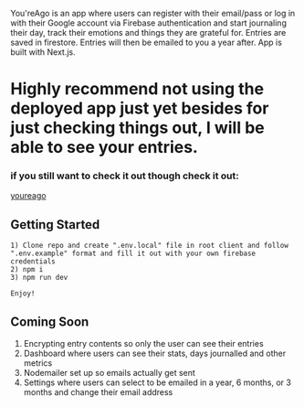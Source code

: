 You'reAgo is an app where users can register with their email/pass or log in with their Google account via Firebase authentication and start journaling their day, track their emotions and things they are grateful for. Entries are saved in firestore. Entries will then be emailed to you a year after. App is built with Next.js.

# Highly recommend not using the deployed app just yet besides for just checking things out, I will be able to see your entries.

### if you still want to check it out though check it out:
[youreago](https://youreago.netlify.app/)

## Getting Started
```
1) Clone repo and create ".env.local" file in root client and follow ".env.example" format and fill it out with your own firebase credentials
2) npm i
3) npm run dev

Enjoy!
```

## Coming Soon
1) Encrypting entry contents so only the user can see their entries
2) Dashboard where users can see their stats, days journalled and other metrics
3) Nodemailer set up so emails actually get sent
4) Settings where users can select to be emailed in a year, 6 months, or 3 months and change their email address



